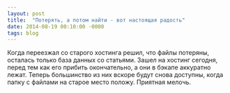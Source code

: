 ```yaml
---
layout: post
title:  "Потерять, а потом найти - вот настоящая радость"
date: 2014-08-19 00:10:00 -0000
tags: blog
---
```


Когда переезжал со старого хостинга решил, что файлы потеряны, осталась только база данных со статьями. Зашел на хостинг сегодня, перед тем как его прибить окончательно, а они в бэкапе аккуратно лежат. Теперь большинство из них вскоре будут снова доступны, когда папку с файлами на старое место положу. Приятная мелочь.
